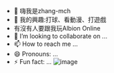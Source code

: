 - 👋 嗨我是zhang-mch
- 👀 我的興趣:打球、看動漫、打遊戲
- 有沒有人要跟我玩Albion Online
- 💞️ I’m looking to collaborate on ...
- 📫 How to reach me ...
- 😄 Pronouns: ...
- ⚡ Fun fact: ...
 ![image](https://github.com/user-attachments/assets/f5bee400-c738-4c30-aef0-999681a2f121)
<!---
zhang-mch/zhang-mch is a ✨ special ✨ repository because its `README.md` (this file) appears on your GitHub profile.
You can click the Preview link to take a look at your changes.
--->
